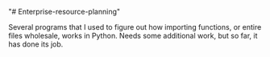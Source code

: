 "# Enterprise-resource-planning" 

Several programs that I used to figure out how importing functions, or entire files wholesale, works in Python. Needs some additional work, but so far, it has done its job.
